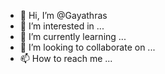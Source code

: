 - 👋 Hi, I’m @Gayathras
- 👀 I’m interested in ...
- 🌱 I’m currently learning ...
- 💞️ I’m looking to collaborate on ...
- 📫 How to reach me ...

<!---
Gayathras/Gayathras is a ✨ special ✨ repository because its `README.md` (this file) appears on your GitHub profile.
You can click the Preview link to take a look at your changes.
--->
